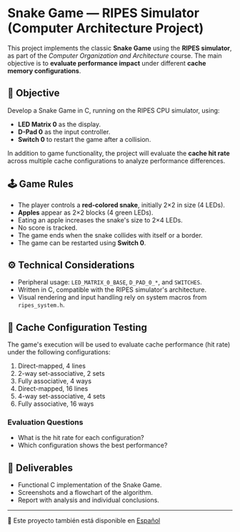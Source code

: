 # Snake Game — RIPES Simulator (Computer Architecture Project)

This project implements the classic **Snake Game** using the **RIPES simulator**, as part of the *Computer Organization and Architecture* course. The main objective is to **evaluate performance impact** under different **cache memory configurations**.

## 🎯 Objective

Develop a Snake Game in C, running on the RIPES CPU simulator, using:

- **LED Matrix 0** as the display.
- **D-Pad 0** as the input controller.
- **Switch 0** to restart the game after a collision.

In addition to game functionality, the project will evaluate the **cache hit rate** across multiple cache configurations to analyze performance differences.

## 🕹️ Game Rules

- The player controls a **red-colored snake**, initially 2×2 in size (4 LEDs).
- **Apples** appear as 2×2 blocks (4 green LEDs).
- Eating an apple increases the snake's size to 2×4 LEDs.
- No score is tracked.
- The game ends when the snake collides with itself or a border.
- The game can be restarted using **Switch 0**.

## ⚙️ Technical Considerations

- Peripheral usage: `LED_MATRIX_0_BASE`, `D_PAD_0_*`, and `SWITCHES`.
- Written in C, compatible with the RIPES simulator's architecture.
- Visual rendering and input handling rely on system macros from `ripes_system.h`.

## 🧪 Cache Configuration Testing

The game's execution will be used to evaluate cache performance (hit rate) under the following configurations:

1. Direct-mapped, 4 lines
2. 2-way set-associative, 2 sets
3. Fully associative, 4 ways
4. Direct-mapped, 16 lines
5. 4-way set-associative, 4 sets
6. Fully associative, 16 ways

### Evaluation Questions

- What is the hit rate for each configuration?
- Which configuration shows the best performance?

## 📄 Deliverables

- Functional C implementation of the Snake Game.
- Screenshots and a flowchart of the algorithm.
- Report with analysis and individual conclusions.
---

📘 Este proyecto también está disponible en [Español](README.es.md)
